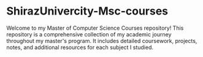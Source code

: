 # ShirazUnivercity-Msc-courses
 Welcome to my Master of Computer Science Courses repository! This repository is a comprehensive collection of my academic journey throughout my master's program. It includes detailed coursework, projects, notes, and additional resources for each subject I studied.
